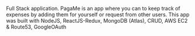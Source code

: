 Full Stack application. PagaMe is an app where you can to keep track of expenses by adding them for yourself or request from other users. This app was built with NodeJS, ReactJS-Redux, MongoDB (Atlas), CRUD, AWS EC2 & Route53, GoogleOAuth

